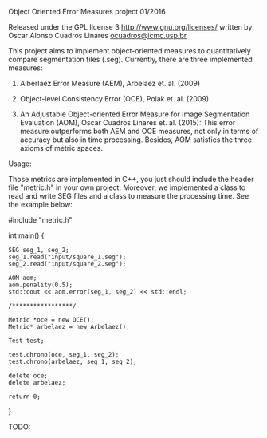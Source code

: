 Object Oriented Error Measures project
01/2016

Released under the GPL license 3 http://www.gnu.org/licenses/
written by: Oscar Alonso Cuadros Linares
ocuadros@icmc.usp.br

This project aims to implement object-oriented measures to quantitatively compare segmentation files (.seg). Currently, there are three implemented measures: 

1) Alberlaez Error Measure (AEM), Arbelaez et. al. (2009)

2) Object-level Consistency Error (OCE), Polak et. al. (2009) 

3) An Adjustable Object-oriented Error Measure for Image Segmentation Evaluation (AOM), Oscar Cuadros Linares et. al. (2015): This error measure outperforms both AEM and OCE measures, not only in terms of accuracy but also in time processing. Besides, AOM satisfies the three axioms of metric spaces.        

Usage:

Those metrics are implemented in C++, you just should include the header file "metric.h" in your own project. Moreover, we implemented a class to read and write SEG files and a class to measure the processing time. See the example below:


#include "metric.h"


int main()
{

	SEG seg_1, seg_2;
	seg_1.read("input/square_1.seg");
	seg_2.read("input/square_2.seg");

	AOM aom;
	aom.penality(0.5);
	std::cout << aom.error(seg_1, seg_2) << std::endl;

	/*****************/

	Metric *oce = new OCE();
	Metric* arbelaez = new Arbelaez();

	Test test;

	test.chrono(oce, seg_1, seg_2);
	test.chrono(arbelaez, seg_1, seg_2);

	delete oce;
	delete arbelaez;

	return 0;
}
 
TODO:



